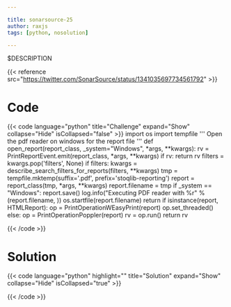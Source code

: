 ```yaml
---

title: sonarsource-25
author: raxjs
tags: [python, nosolution]

---
```


$DESCRIPTION

<!--more-->
{{< reference src="https://twitter.com/SonarSource/status/1341035697734561792" >}}

# Code
{{< code language="python"  title="Challenge" expand="Show" collapse="Hide" isCollapsed="false" >}}
import os
import tempfile
'''
Open the pdf reader on windows for the report file
'''
def open_report(report_class, _system="Windows", *args, **kwargs):
    rv = PrintReportEvent.emit(report_class, *args, **kwargs)
    if rv:
        return rv
    filters = kwargs.pop('filters', None)
    if filters:
        kwargs = describe_search_filters_for_reports(filters, **kwargs)
    tmp = tempfile.mktemp(suffix='.pdf', prefix='stoqlib-reporting')
    report = report_class(tmp, *args, **kwargs)
    report.filename = tmp
    if _system == "Windows":
        report.save()
        log.info("Executing PDF reader with %r" % (report.filename, ))
        os.startfile(report.filename)
        return
    if isinstance(report, HTMLReport):
        op = PrintOperationWEasyPrint(report)
        op.set_threaded()
    else:
        op = PrintOperationPoppler(report)
    rv = op.run()
    return rv

{{< /code >}}

# Solution
{{< code language="python" highlight="" title="Solution" expand="Show" collapse="Hide" isCollapsed="true" >}}

{{< /code >}}